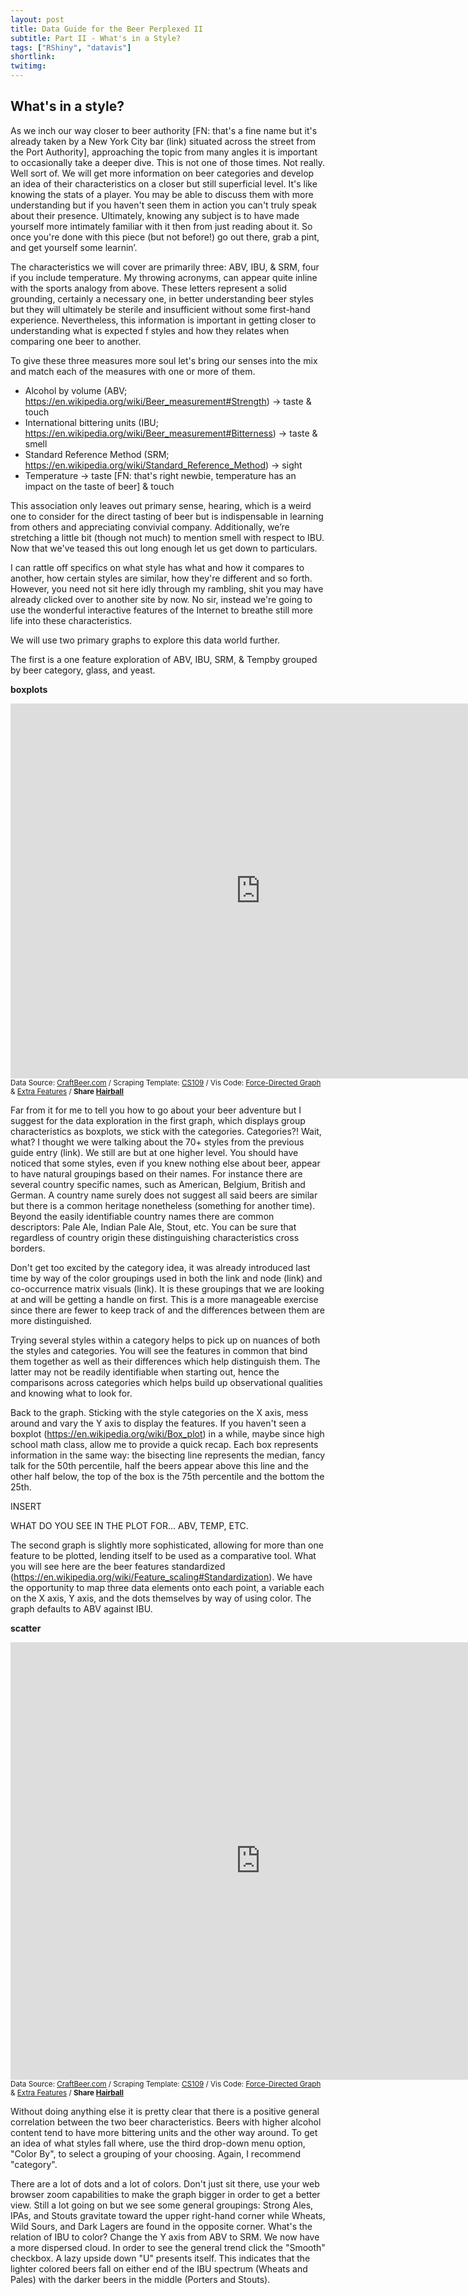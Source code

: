 ```yaml
---
layout: post
title: Data Guide for the Beer Perplexed II
subtitle: Part II - What's in a Style? 
tags: ["RShiny", "datavis"]
shortlink:
twitimg: 
---
```


## What's in a style?


As we inch our way closer to beer authority [FN: that's a fine name but it's already taken by a New York City bar (link) situated across the street from the Port Authority], approaching the topic from many angles it is important to occasionally take a deeper dive. This is not one of those times. Not really. Well sort of. We will get more information on beer categories and develop an idea of their characteristics on a closer but still superficial level. It's like knowing the stats of a player. You may be able to discuss them with more understanding but if you haven't seen them in action you can't truly speak about their presence. Ultimately, knowing any subject is to have made yourself more intimately familiar with it then from just reading about it. So once you're done with this piece (but not before!) go out there, grab a pint, and get yourself some learnin’.

The characteristics we will cover are primarily three: ABV, IBU, & SRM, four if you include temperature. My throwing acronyms, can appear quite inline with the sports analogy from above. These letters represent a solid grounding, certainly a necessary one, in better understanding beer styles but they will ultimately be sterile and insufficient without some first-hand experience. Nevertheless, this information is important in getting closer to understanding what is expected f styles and how they relates when comparing one beer to another.

To give these three measures more soul let's bring our senses into the mix and match each of the measures with one or more of them.

* Alcohol by volume (ABV; https://en.wikipedia.org/wiki/Beer_measurement#Strength) -> taste & touch
* International bittering units (IBU; https://en.wikipedia.org/wiki/Beer_measurement#Bitterness) -> taste & smell
* Standard Reference Method (SRM; https://en.wikipedia.org/wiki/Standard_Reference_Method) -> sight
* Temperature -> taste [FN: that's right newbie, temperature has an impact on the taste of beer] & touch

This association only leaves out primary sense, hearing, which is a weird one to consider for the direct tasting of beer but is indispensable in learning from others and appreciating convivial company. Additionally, we’re stretching a little bit (though not much) to mention smell with respect to IBU. Now that we've teased this out long enough let us get down to particulars.

I can rattle off specifics on what style has what and how it compares to another, how certain styles are similar, how they're different and so forth. However, you need not sit here idly through my rambling, shit you may have already clicked over to another site by now. No sir, instead we're going to use the wonderful interactive features of the Internet to breathe still more life into these characteristics.

We will use two primary graphs to explore this data world further. 

The first is a one feature exploration of ABV, IBU, SRM, & Tempby grouped by beer category, glass, and yeast. 

**boxplots**

<iframe src="https://endlesspint8.shinyapps.io/cb_sh_bxplt/" width="800" height="600" frameborder="0" marginwidth="0" marginheight="0"></iframe>
<sub>Data Source: <a href="http://www.craftbeer.com/beer-styles" target="_blank">CraftBeer.com</a> / 
Scraping Template: <a href="https://github.com/cs109/content/blob/master/labs/lab2/Lab_2_A_Live.ipynb" target="_blank">CS109</a> / 
Vis Code: <a href="http://bl.ocks.org/mbostock/4062045" target="_blank">Force-Directed Graph</a> & <a href="http://www.coppelia.io/2014/07/an-a-to-z-of-extra-features-for-the-d3-force-layout/" target="_blank">Extra Features</a> / <b>Share <a href="https://twitter.com/intent/tweet?text=pic.twitter.com/mT5QiQ9Ncz Data Guide for the Beer Perplexed, Part 1&url=http://bit.ly/prplxd1&via=endlesspint8&hashtags=D3,beer,dataviz" target="_blank" title="Share on Twitter">Hairball</a></b></sub>

Far from it for me to tell you how to go about your beer adventure but I suggest for the data exploration in the first graph, which displays group characteristics as boxplots, we stick with the categories. Categories?! Wait, what? I thought we were talking about the 70+ styles from the previous guide entry (link). We still are but at one higher level. You should have noticed that some styles, even if you knew nothing else about beer, appear to have natural groupings based on their names. For instance there are several country specific names, such as American, Belgium, British and German. A country name surely does not suggest all said beers are similar but there is a common heritage nonetheless (something for another time). Beyond the easily identifiable country names there are common descriptors: Pale Ale, Indian Pale Ale, Stout, etc. You can be sure that regardless of country origin these distinguishing characteristics cross borders.

Don't get too excited by the category idea, it was already introduced last time by way of the color groupings used in both the link and node (link) and co-occurrence matrix visuals (link). It is these groupings that we are looking at and will be getting a handle on first. This is a more manageable exercise since there are fewer to keep track of and the differences between them are more distinguished.

Trying several styles within a category helps to pick up on nuances of both the styles and categories. You will see the features in common that bind them together as well as their differences which help distinguish them. The latter may not be readily identifiable when starting out, hence the comparisons across categories which helps build up observational qualities and knowing what to look for.

Back to the graph. Sticking with the style categories on the X axis, mess around and vary the Y axis to display the features. If you haven't seen a boxplot (https://en.wikipedia.org/wiki/Box_plot) in a while, maybe since high school math class, allow me to provide a quick recap. Each box represents information in the same way: the bisecting line represents the median, fancy talk for the 50th percentile, half the beers appear above this line and the other half below, the top of the box is the 75th percentile and the bottom the 25th.

INSERT

WHAT DO YOU SEE IN THE PLOT FOR... ABV, TEMP, ETC.

The second graph is slightly more sophisticated, allowing for more than one feature to be plotted, lending itself to be used as a comparative tool. What you will see here are the beer features standardized (https://en.wikipedia.org/wiki/Feature_scaling#Standardization). We have the opportunity to map three data elements onto each point, a variable each on the X axis, Y axis, and the dots themselves by way of using color. The graph defaults to ABV against IBU. 

**scatter** 

<iframe src="https://endlesspint8.shinyapps.io/cb_sh_sct/" width="800" height="700" frameborder="0" marginwidth="0" marginheight="0"></iframe>
<sub>Data Source: <a href="http://www.craftbeer.com/beer-styles" target="_blank">CraftBeer.com</a> / 
Scraping Template: <a href="https://github.com/cs109/content/blob/master/labs/lab2/Lab_2_A_Live.ipynb" target="_blank">CS109</a> / 
Vis Code: <a href="http://bl.ocks.org/mbostock/4062045" target="_blank">Force-Directed Graph</a> & <a href="http://www.coppelia.io/2014/07/an-a-to-z-of-extra-features-for-the-d3-force-layout/" target="_blank">Extra Features</a> / <b>Share <a href="https://twitter.com/intent/tweet?text=pic.twitter.com/mT5QiQ9Ncz Data Guide for the Beer Perplexed, Part 1&url=http://bit.ly/prplxd1&via=endlesspint8&hashtags=D3,beer,dataviz" target="_blank" title="Share on Twitter">Hairball</a></b></sub>

Without doing anything else it is pretty clear that there is a positive general correlation between the two beer characteristics. Beers with higher alcohol content tend to have more bittering units and the other way around. To get an idea of what styles fall where, use the third drop-down menu option, "Color By", to select a grouping of your choosing. Again, I recommend "category". 

There are a lot of dots and a lot of colors. Don't just sit there, use your web browser zoom capabilities to make the graph bigger in order to get a better view. Still a lot going on but we see some general groupings: Strong Ales, IPAs, and Stouts gravitate toward the upper right-hand corner while Wheats, Wild Sours, and Dark Lagers are found in the opposite corner. What's the relation of IBU to color? Change the Y axis from ABV to SRM. We now have a more dispersed cloud. In order to see the general trend click the "Smooth" checkbox. A lazy upside down "U" presents itself. This indicates that the lighter colored beers fall on either end of the IBU spectrum (Wheats and Pales) with the darker beers in the middle (Porters and Stouts).
